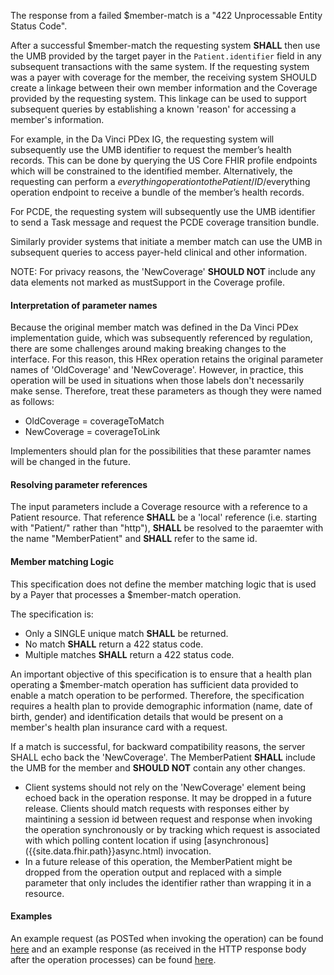 
The response from a failed $member-match is a "422 Unprocessable Entity Status Code".

After a successful $member-match the requesting system **SHALL** then use the UMB provided by the target payer in the `Patient.identifier` field in any subsequent transactions with the same system.  If the requesting system was a payer with coverage for the member, the receiving system SHOULD create a linkage between their own member information and the Coverage provided by the requesting system.  This linkage can be used to support subsequent queries by establishing a known 'reason' for accessing a member's information.

For example, in the Da Vinci PDex IG, the requesting system will subsequently use the UMB identifier to request the member’s health records. This can be done by querying the US Core FHIR profile endpoints which will be constrained to the identified member. Alternatively, the requesting can perform a $everything operation to the Patient/{ID}/$everything operation endpoint to receive a bundle of the member’s health records.

For PCDE, the requesting system will subsequently use the UMB identifier to send a Task message and request the PCDE coverage transition bundle.

Similarly provider systems that initiate a member match can use the UMB in subsequent queries to access payer-held clinical and other information.

NOTE: For privacy reasons, the 'NewCoverage' **SHOULD NOT** include any data elements not marked as mustSupport in the Coverage profile.

#### Interpretation of parameter names
Because the original member match was defined in the Da Vinci PDex implementation guide, which was subsequently referenced by regulation, there are some challenges around making breaking changes to the interface.  For this reason, this HRex operation retains the original parameter names of 'OldCoverage' and 'NewCoverage'.  However, in practice, this operation will be used in situations when those labels don't necessarily make sense.  Therefore, treat these parameters as though they were named as follows:

* OldCoverage = coverageToMatch
* NewCoverage = coverageToLink

Implementers should plan for the possibilities that these paramter names will be changed in the future.

#### Resolving parameter references
The input parameters include a Coverage resource with a reference to a Patient resource.  That reference **SHALL** be a 'local' reference (i.e. starting with "Patient/" rather than "http"), **SHALL** be resolved to the paraemter with the name "MemberPatient" and **SHALL** refer to the same id.

#### Member matching Logic
This specification does not define the member matching logic that is used by a Payer that processes a $member-match operation.

The specification is:

* Only a SINGLE unique match **SHALL** be returned.
* No match **SHALL** return a 422 status code.
* Multiple matches **SHALL** return a 422 status code.

An important objective of this specification is to ensure that a health plan operating a $member-match operation has sufficient data provided to enable a match operation to be performed.  Therefore, the specification requires a health plan to provide demographic information (name, date of birth, gender) and identification details that would be present on a member's health plan insurance card with a request.

If a match is successful, for backward compatibility reasons, the server SHALL echo back the 'NewCoverage'.  The MemberPatient **SHALL** include the UMB for the member and **SHOULD NOT** contain any other changes.
<div class="stu-note">
<ul>
<li>Client systems should not rely on the 'NewCoverage' element being echoed back in the operation response.  It may be dropped in a future release.  Clients should match requests with responses either by maintining a session id between request and response when invoking the operation synchronously or by tracking which request is associated with which polling content location if using [asynchronous]({{site.data.fhir.path}}async.html) invocation.</li>
<li>In a future release of this operation, the MemberPatient might be dropped from the operation output and replaced with a simple parameter that only includes the identifier rather than wrapping it in a resource.</li>
</ul>


</div>

#### Examples
An example request (as POSTed when invoking the operation) can be found [here](Parameters-member-match-in.html) and an example response (as received in the HTTP response body after the operation processes) can be found [here](Parameters-member-match-out.html).

